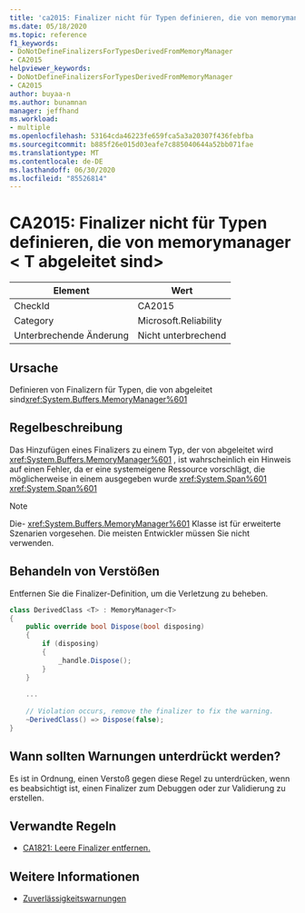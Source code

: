 ```yaml
---
title: 'ca2015: Finalizer nicht für Typen definieren, die von memorymanager abgeleitet sind<T>'
ms.date: 05/18/2020
ms.topic: reference
f1_keywords:
- DoNotDefineFinalizersForTypesDerivedFromMemoryManager
- CA2015
helpviewer_keywords:
- DoNotDefineFinalizersForTypesDerivedFromMemoryManager
- CA2015
author: buyaa-n
ms.author: bunamnan
manager: jeffhand
ms.workload:
- multiple
ms.openlocfilehash: 53164cda46223fe659fca5a3a20307f436febfba
ms.sourcegitcommit: b885f26e015d03eafe7c885040644a52bb071fae
ms.translationtype: MT
ms.contentlocale: de-DE
ms.lasthandoff: 06/30/2020
ms.locfileid: "85526814"
---
```

# <a name="ca2015-do-not-define-finalizers-for-types-derived-from-memorymanagerlttgt"></a>CA2015: Finalizer nicht für Typen definieren, die von memorymanager &lt; T abgeleitet sind&gt;

|Element|Wert|
|-|-|
|CheckId|CA2015|
|Category|Microsoft.Reliability|
|Unterbrechende Änderung|Nicht unterbrechend|

## <a name="cause"></a>Ursache

Definieren von Finalizern für Typen, die von abgeleitet sind<xref:System.Buffers.MemoryManager%601>

## <a name="rule-description"></a>Regelbeschreibung

Das Hinzufügen eines Finalizers zu einem Typ, der von abgeleitet wird <xref:System.Buffers.MemoryManager%601> , ist wahrscheinlich ein Hinweis auf einen Fehler, da er eine systemeigene Ressource vorschlägt, die möglicherweise in einem ausgegeben wurde <xref:System.Span%601> <xref:System.Span%601>

> [!NOTE]
> Die- <xref:System.Buffers.MemoryManager%601> Klasse ist für erweiterte Szenarien vorgesehen. Die meisten Entwickler müssen Sie nicht verwenden.

## <a name="how-to-fix-violations"></a>Behandeln von Verstößen

Entfernen Sie die Finalizer-Definition, um die Verletzung zu beheben.

```csharp
class DerivedClass <T> : MemoryManager<T>
{
    public override bool Dispose(bool disposing)
    {
        if (disposing)
        {
            _handle.Dispose();
        }
    }
    
    ...
    
    // Violation occurs, remove the finalizer to fix the warning.
    ~DerivedClass() => Dispose(false);
}
```

## <a name="when-to-suppress-warnings"></a>Wann sollten Warnungen unterdrückt werden?

Es ist in Ordnung, einen Verstoß gegen diese Regel zu unterdrücken, wenn es beabsichtigt ist, einen Finalizer zum Debuggen oder zur Validierung zu erstellen.

## <a name="related-rules"></a>Verwandte Regeln

- [CA1821: Leere Finalizer entfernen.](ca1821.md)

## <a name="see-also"></a>Weitere Informationen

- [Zuverlässigkeitswarnungen](../code-quality/reliability-warnings.md)
